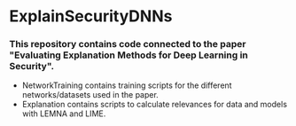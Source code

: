 # ExplainSecurityDNNs

### This repository contains code connected to the paper "Evaluating Explanation Methods for Deep Learning in Security".

* NetworkTraining contains training scripts for the different networks/datasets used in the paper.
* Explanation contains scripts to calculate relevances for data and models with LEMNA and LIME.
